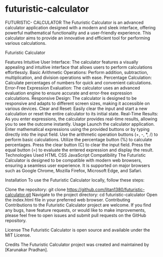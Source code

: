 # futuristic-calculator
FUTURISTIC- CALCULATOR
The Futuristic Calculator is an advanced calculator application designed with a modern and sleek interface, offering powerful mathematical functionality and a user-friendly experience. This calculator aims to provide an innovative and efficient tool for performing various calculations.

Futuristic Calculator

Features
Intuitive User Interface: The calculator features a visually appealing and intuitive interface that allows users to perform calculations effortlessly.
Basic Arithmetic Operations: Perform addition, subtraction, multiplication, and division operations with ease.
Percentage Calculation: Calculate percentages of numbers for quick and convenient calculations.
Error-Free Expression Evaluation: The calculator uses an advanced evaluation engine to ensure accurate and error-free expression calculations.
Responsive Design: The calculator is designed to be responsive and adapts to different screen sizes, making it accessible on various devices.
Clear and Reset: Easily clear the input and start a new calculation or reset the entire calculator to its initial state.
Real-Time Results: As you enter expressions, the calculator provides real-time results, allowing you to see the outcome instantly.
Usage
Launch the calculator application.
Enter mathematical expressions using the provided buttons or by typing directly into the input field.
Use the arithmetic operation buttons (+, -, *, /) to perform basic calculations.
Utilize the percentage button (%) to calculate percentages.
Press the clear button (C) to clear the input field.
Press the equal button (=) to evaluate the entered expression and display the result.
Technologies Used
HTML
CSS
JavaScript
Compatibility
The Futuristic Calculator is designed to be compatible with modern web browsers, ensuring a seamless user experience. It is supported on major browsers such as Google Chrome, Mozilla Firefox, Microsoft Edge, and Safari.

Installation
To use the Futuristic Calculator locally, follow these steps:

Clone the repository: git clone https://github.com/litan1380/futuristic-calculator.git
Navigate to the project directory: cd futuristic-calculator
Open the index.html file in your preferred web browser.
Contributing
Contributions to the Futuristic Calculator project are welcome. If you find any bugs, have feature requests, or would like to make improvements, please feel free to open issues and submit pull requests on the GitHub repository.

License
The Futuristic Calculator is open source and available under the MIT License.

Credits
The Futuristic Calculator project was created and maintained by [Karunakar Pradhan].
